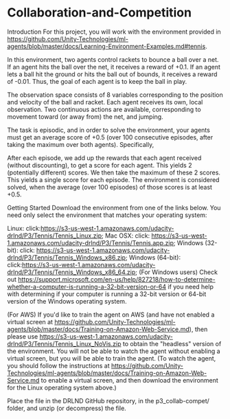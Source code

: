 # Collaboration-and-Competition

Introduction
For this project, you will work with the environment provided in https://github.com/Unity-Technologies/ml-agents/blob/master/docs/Learning-Environment-Examples.md#tennis.

In this environment, two agents control rackets to bounce a ball over a net. If an agent hits the ball over the net, it receives a reward of +0.1. If an agent lets a ball hit the ground or hits the ball out of bounds, it receives a reward of -0.01. Thus, the goal of each agent is to keep the ball in play.

The observation space consists of 8 variables corresponding to the position and velocity of the ball and racket. Each agent receives its own, local observation. Two continuous actions are available, corresponding to movement toward (or away from) the net, and jumping.

The task is episodic, and in order to solve the environment, your agents must get an average score of +0.5 (over 100 consecutive episodes, after taking the maximum over both agents). Specifically,

After each episode, we add up the rewards that each agent received (without discounting), to get a score for each agent. This yields 2 (potentially different) scores. We then take the maximum of these 2 scores.
This yields a single score for each episode.
The environment is considered solved, when the average (over 100 episodes) of those scores is at least +0.5.

Getting Started
Download the environment from one of the links below. You need only select the environment that matches your operating system:

Linux: click:https://s3-us-west-1.amazonaws.com/udacity-drlnd/P3/Tennis/Tennis_Linux.zip;
Mac OSX: click: https://s3-us-west-1.amazonaws.com/udacity-drlnd/P3/Tennis/Tennis.app.zip;
Windows (32-bit): click: https://s3-us-west-1.amazonaws.com/udacity-drlnd/P3/Tennis/Tennis_Windows_x86.zip;
Windows (64-bit): click:https://s3-us-west-1.amazonaws.com/udacity-drlnd/P3/Tennis/Tennis_Windows_x86_64.zip;
(For Windows users) Check out https://support.microsoft.com/en-us/help/827218/how-to-determine-whether-a-computer-is-running-a-32-bit-version-or-64 if you need help with determining if your computer is running a 32-bit version or 64-bit version of the Windows operating system.

(For AWS) If you'd like to train the agent on AWS (and have not enabled a virtual screen at https://github.com/Unity-Technologies/ml-agents/blob/master/docs/Training-on-Amazon-Web-Service.md), then please use https://s3-us-west-1.amazonaws.com/udacity-drlnd/P3/Tennis/Tennis_Linux_NoVis.zip to obtain the "headless" version of the environment. You will not be able to watch the agent without enabling a virtual screen, but you will be able to train the agent. (To watch the agent, you should follow the instructions at https://github.com/Unity-Technologies/ml-agents/blob/master/docs/Training-on-Amazon-Web-Service.md to enable a virtual screen, and then download the environment for the Linux operating system above.)

Place the file in the DRLND GitHub repository, in the p3_collab-compet/ folder, and unzip (or decompress) the file.
